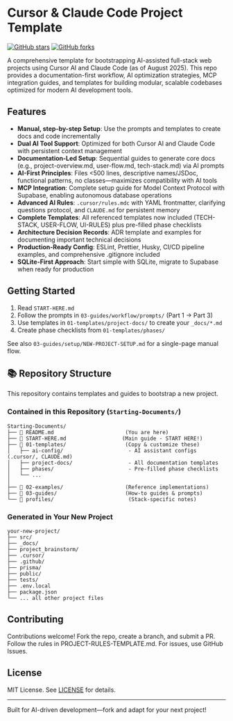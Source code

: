 # Cursor & Claude Code Project Template

[![GitHub stars](https://img.shields.io/github/stars/coleharing1/cursor-project-template?style=social)](https://github.com/coleharing1/cursor-project-template/stargazers) [![GitHub forks](https://img.shields.io/github/forks/coleharing1/cursor-project-template?style=social)](https://github.com/coleharing1/cursor-project-template/network/members)

A comprehensive template for bootstrapping AI-assisted full-stack web projects using Cursor AI and Claude Code (as of August 2025). This repo provides a documentation-first workflow, AI optimization strategies, MCP integration guides, and templates for building modular, scalable codebases optimized for modern AI development tools.

## Features
- **Manual, step-by-step Setup**: Use the prompts and templates to create docs and code incrementally
- **Dual AI Tool Support**: Optimized for both Cursor AI and Claude Code with persistent context management
- **Documentation-Led Setup**: Sequential guides to generate core docs (e.g., project-overview.md, user-flow.md, tech-stack.md) via AI prompts
- **AI-First Principles**: Files <500 lines, descriptive names/JSDoc, functional patterns, no classes—maximizes compatibility with AI tools
- **MCP Integration**: Complete setup guide for Model Context Protocol with Supabase, enabling autonomous database operations
- **Advanced AI Rules**: `.cursor/rules.mdc` with YAML frontmatter, clarifying questions protocol, and `CLAUDE.md` for persistent memory
- **Complete Templates**: All referenced templates now included (TECH-STACK, USER-FLOW, UI-RULES) plus pre-filled phase checklists
- **Architecture Decision Records**: ADR template and examples for documenting important technical decisions
- **Production-Ready Config**: ESLint, Prettier, Husky, CI/CD pipeline examples, and comprehensive .gitignore included
- **SQLite-First Approach**: Start simple with SQLite, migrate to Supabase when ready for production

## Getting Started

1. Read `START-HERE.md`
2. Follow the prompts in `03-guides/workflow/prompts/` (Part 1 → Part 3)
3. Use templates in `01-templates/project-docs/` to create your `_docs/*.md`
4. Create phase checklists from `01-templates/phases/`

See also `03-guides/setup/NEW-PROJECT-SETUP.md` for a single-page manual flow.

## 📚 Repository Structure

This repository contains templates and guides to bootstrap a new project.

### Contained in this Repository (`Starting-Documents/`)
```
Starting-Documents/
├── 📄 README.md                       (You are here)
├── 📄 START-HERE.md                  (Main guide - START HERE!)
├── 📁 01-templates/                   (Copy & customize these)
│   ├── ai-config/                     - AI assistant configs (.cursor/, CLAUDE.md)
│   ├── project-docs/                  - All documentation templates
│   ├── phases/                        - Pre-filled phase checklists
│   └── ...
│
├── 📁 02-examples/                    (Reference implementations)
├── 📁 03-guides/                      (How-to guides & prompts)
└── 📁 profiles/                        (Stack-specific notes)
```

### Generated in Your New Project
```
your-new-project/
├── src/
├── _docs/
├── project_brainstorm/
├── .cursor/
├── .github/
├── prisma/
├── public/
├── tests/
├── .env.local
├── package.json
└── ... all other project files
```

## Contributing
Contributions welcome! Fork the repo, create a branch, and submit a PR. Follow the rules in PROJECT-RULES-TEMPLATE.md. For issues, use GitHub Issues.

## License
MIT License. See [LICENSE](LICENSE) for details.

---
Built for AI-driven development—fork and adapt for your next project! 